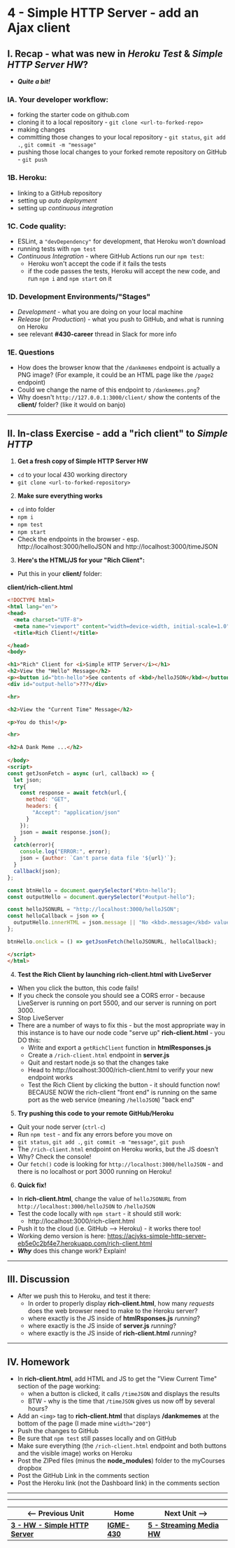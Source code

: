 # 4 - Simple HTTP Server - add an Ajax client

## I. Recap - what was new in *Heroku Test* & *Simple HTTP Server HW*?
  - ***Quite a bit!***

### IA. Your developer workflow:
  - forking the starter code on github.com
  - cloning it to a local repository - `git clone <url-to-forked-repo>`
  - making changes
  - committing those changes to your local repository - `git status`, `git add .`, `git commit -m "message"`
  - pushing those local changes to your forked remote repository on GitHub - `git push`

### 1B. Heroku:
  - linking to a GitHub repository
  - setting up *auto deployment*
  - setting up *continuous integration*

### 1C. Code quality:
  - ESLint, a `"devDependency"` for development, that Heroku won't download
  - running tests with `npm test`
  - *Continuous Integration* - where GitHub Actions run our `npm test`:
    - Heroku won't accept the code if it fails the tests
    - if the code passes the tests, Heroku will accept the new code, and run `npm i` and `npm start` on it

### 1D. Development Environments/"Stages"
  - *Development* - what you are doing on your local machine
  - *Release* (or *Production*) - what you push to GitHub, and what is running on Heroku
  - see relevant **#430-career** thread in Slack for more info

### 1E. Questions
  - How does the browser know that the `/dankmemes` endpoint is actually a PNG image? (For example, it could be an HTML page like the `/page2` endpoint)
  - Could we change the name of this endpoint to `/dankmemes.png`?
  - Why doesn't `http://127.0.0.1:3000/client/` show the contents of the **client/** folder? (like it would on banjo)

---

## II. In-class Exercise - add a "rich client" to *Simple HTTP*

1) **Get a fresh copy of Simple HTTP Server HW**
  - `cd` to your local 430 working directory
  - `git clone <url-to-forked-repository>`


2) **Make sure everything works**
  - `cd` into folder
  - `npm i`
  - `npm test`
  - `npm start`
  - Check the endpoints in the browser - esp. http://localhost:3000/helloJSON and http://localhost:3000/timeJSON


3) **Here's the HTML/JS for your "Rich Client":**
  - Put this in your **client/** folder:

**client/rich-client.html**

```html
<!DOCTYPE html>
<html lang="en">
<head>
  <meta charset="UTF-8">
  <meta name="viewport" content="width=device-width, initial-scale=1.0">
  <title>Rich Client!</title>

</head>
<body>

<h1>"Rich" Client for <i>Simple HTTP Server</i></h1>
<h2>View the "Hello" Message</h2>
<p><button id="btn-hello">See contents of <kbd>/helloJSON</kbd></button></p>
<div id="output-hello">???</div>

<hr>

<h2>View the "Current Time" Message</h2>

<p>You do this!</p>

<hr>

<h2>A Dank Meme ...</h2>
  
</body>
<script>
const getJsonFetch = async (url, callback) => {
  let json;
  try{
    const response = await fetch(url,{
      method: "GET",
      headers: {
        "Accept": "application/json"
      }
    });
    json = await response.json();
  }
  catch(error){
    console.log("ERROR:", error);
    json = {author: `Can't parse data file '${url}'`};
  }
  callback(json);
};

const btnHello = document.querySelector("#btn-hello");
const outputHello = document.querySelector("#output-hello");

const helloJSONURL = "http://localhost:3000/helloJSON";
const helloCallback = json => {
  outputHello.innerHTML = json.message || "No <kbd>.message</kbd> value found!";
};

btnHello.onclick = () => getJsonFetch(helloJSONURL, helloCallback);

</script>
</html>
```

4) **Test the Rich Client by launching **rich-client.html** with LiveServer**
  - When you click the button, this code fails!
  - If you check the console you should see a CORS error - because LiveServer is running on port 5500, and our server is running on port 3000.
  - Stop LiveServer
  - There are a number of ways to fix this - but the most appropriate way in this instance is to have our node code "serve up" **rich-client.html** - you DO this:
    - Write and export a `getRichClient` function in **htmlResponses.js**
    - Create a `/rich-client.html` endpoint in **server.js**
    - Quit and restart node.js so that the changes take
    - Head to http://localhost:3000/rich-client.html to verify your new endpoint works
    - Test the Rich Client by clicking the button  - it should function now! BECAUSE NOW the rich-client "front end" is running on the same port as the web service (meaning `/helloJSON`) "back end"
 
5) **Try pushing this code to your remote GitHub/Heroku**
  - Quit your node server (`ctrl-c`)
  - Run `npm test` - and fix any errors before you move on
  - `git status`, `git add .`, `git commit -m "message"`,  `git push`
  - The `/rich-client.html` endpoint on Heroku works, but the JS doesn't
  - Why? Check the console!
  - Our `fetch()` code is looking for `http://localhost:3000/helloJSON` - and there is no localhost or port 3000 running on Heroku!

6) **Quick fix!**
  - In ****rich-client.html****, change the value of `helloJSONURL` from `http://localhost:3000/helloJSON`  to `/helloJSON`
  - Test the code locally with `npm start` - it should still work:
    - http://localhost:3000/rich-client.html
  - Push it to the cloud (i.e. GitHub --> Heroku) - it works there too!
  - Working demo version is here: https://acjvks-simple-http-server-eb5e0c2bf4e7.herokuapp.com/rich-client.html
  - ***Why*** does this change work? Explain!

---

## III. Discussion

- After we push this to Heroku, and test it there:
  - In order to properly display **rich-client.html**, how many *requests* does the web browser need to make to the Heroku server?
  - where exactly is the JS inside of **htmlRsponses.js** *running*?
  - where exactly is the JS inside of **server.js** *running*?
  - where exactly is the JS inside of **rich-client.html** *running*?
 
---
 
## IV. Homework
- In **rich-client.html**, add HTML and JS to get the "View Current Time" section of the page working:
  - when a button is clicked, it calls `/timeJSON` and displays the results
  - BTW - why is the time that `/timeJSON` gives us now off by several hours?
- Add an `<img>` tag to **rich-client.html** that displays **/dankmemes** at the bottom of the page (I made mine `width="200"`)
- Push the changes to GitHub
- Be sure that `npm test` still passes locally and on GitHub
- Make sure everything (the `/rich-client.html` endpoint and both buttons and the visible image) works on Heroku
- Post the ZIPed files (minus the **node_modules**) folder to the myCourses dropbox
- Post the GitHub Link in the comments section
- Post the Heroku link (not the Dashboard link) in the comments section

---
---

| <-- Previous Unit | Home | Next Unit -->
| --- | --- | --- 
| [**3 - HW - Simple HTTP Server**](3-simple-http-server.md)  |  [**IGME-430**](../) | [**5 - Streaming Media HW**](5-streaming-media.md)
